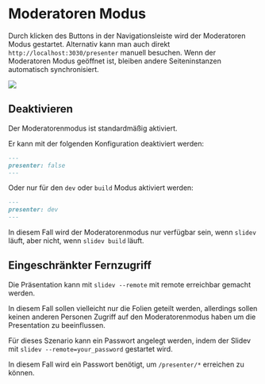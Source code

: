 # Moderatoren Modus

Durch klicken des <carbon-user-speaker class="inline-icon-btn"/> Buttons in der Navigationsleiste wird der Moderatoren Modus gestartet. Alternativ kann man auch direkt `http://localhost:3030/presenter` manuell besuchen. Wenn der Moderatoren Modus geöffnet ist, bleiben andere Seiteninstanzen automatisch synchronisiert.

![](/screenshots/presenter-mode.png)

## Deaktivieren

Der Moderatorenmodus ist standardmäßig aktiviert.

Er kann mit der folgenden Konfiguration deaktiviert werden:

```md
---
presenter: false
---
```

Oder nur für den `dev` oder `build` Modus aktiviert werden:  

```md
---
presenter: dev
---
```
In diesem Fall wird der Moderatorenmodus nur verfügbar sein, wenn `slidev` läuft, aber nicht, wenn `slidev build` läuft.

## Eingeschränkter Fernzugriff

Die Präsentation kann mit `slidev --remote` mit remote erreichbar gemacht werden.

In diesem Fall sollen vielleicht nur die Folien geteilt werden, allerdings sollen keinen anderen Personen Zugriff auf den Moderatorenmodus haben um die Presentation zu beeinflussen.

Für dieses Szenario kann ein Passwort angelegt werden, indem der Slidev mit `slidev --remote=your_password` gestartet wird.

In diesem Fall wird ein Passwort benötigt, um `/presenter/*` erreichen zu können.
